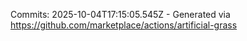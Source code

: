 Commits: 2025-10-04T17:15:05.545Z - Generated via https://github.com/marketplace/actions/artificial-grass
<br>
